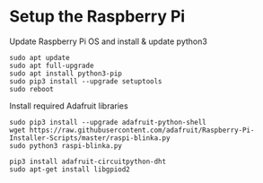 # Setup the Raspberry Pi
Update Raspberry Pi OS and install & update python3
```shell
sudo apt update
sudo apt full-upgrade
sudo apt install python3-pip
sudo pip3 install --upgrade setuptools
sudo reboot
```
Install required Adafruit libraries
 
```shell
sudo pip3 install --upgrade adafruit-python-shell
wget https://raw.githubusercontent.com/adafruit/Raspberry-Pi-Installer-Scripts/master/raspi-blinka.py
sudo python3 raspi-blinka.py
```
```shell
pip3 install adafruit-circuitpython-dht
sudo apt-get install libgpiod2
```